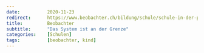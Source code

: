 ```yaml
---
date:          2020-11-23
redirect:      https://www.beobachter.ch/bildung/schule/schule-in-der-pandemie-das-system-ist-an-der-grenze
title:         Beobachter
subtitle:      "Das System ist an der Grenze"
categories:    [Schulen]
tags:          [beobachter, kind]
---
```

